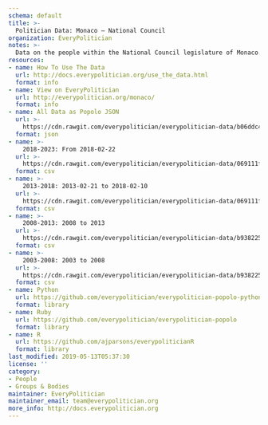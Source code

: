 ```yaml
---
schema: default
title: >-
  Politician Data: Monaco — National Council
organization: EveryPolitician
notes: >-
  Data on the people within the National Council legislature of Monaco.
resources:
- name: How To Use The Data
  url: http://docs.everypolitician.org/use_the_data.html
  format: info
- name: View on EveryPolitician
  url: http://everypolitician.org/monaco/
  format: info
- name: All Data as Popolo JSON
  url: >-
    https://cdn.rawgit.com/everypolitician/everypolitician-data/b06ddc4133b8b18874b4bcf7eca7b44fa2d53d86/data/Monaco/Council/ep-popolo-v1.0.json
  format: json
- name: >-
    2018-2023: From 2018-02-22
  url: >-
    https://cdn.rawgit.com/everypolitician/everypolitician-data/069111fe7a1a05e2654394b31de220e89c63c677/data/Monaco/Council/term-2018.csv
  format: csv
- name: >-
    2013-2018: 2013-02-21 to 2018-02-10
  url: >-
    https://cdn.rawgit.com/everypolitician/everypolitician-data/069111fe7a1a05e2654394b31de220e89c63c677/data/Monaco/Council/term-2013.csv
  format: csv
- name: >-
    2008-2013: 2008 to 2013
  url: >-
    https://cdn.rawgit.com/everypolitician/everypolitician-data/b938225498433b7483a295a97c332f505625f19c/data/Monaco/Council/term-2008.csv
  format: csv
- name: >-
    2003-2008: 2003 to 2008
  url: >-
    https://cdn.rawgit.com/everypolitician/everypolitician-data/b938225498433b7483a295a97c332f505625f19c/data/Monaco/Council/term-2003.csv
  format: csv
- name: Python
  url: https://github.com/everypolitician/everypolitician-popolo-python
  format: library
- name: Ruby
  url: https://github.com/everypolitician/everypolitician-popolo
  format: library
- name: R
  url: https://github.com/ajparsons/everypoliticianR
  format: library
last_modified: 2019-05-13T05:37:30
license: ''
category:
- People
- Groups & Bodies
maintainer: EveryPolitician
maintainer_email: team@everypolitician.org
more_info: http://docs.everypolitician.org
---
```

